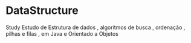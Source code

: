 # DataStructure
 Study
Estudo de Estrutura de dados , algoritmos de busca , ordenação , pilhas e filas , em Java e  Orientado a Objetos 
